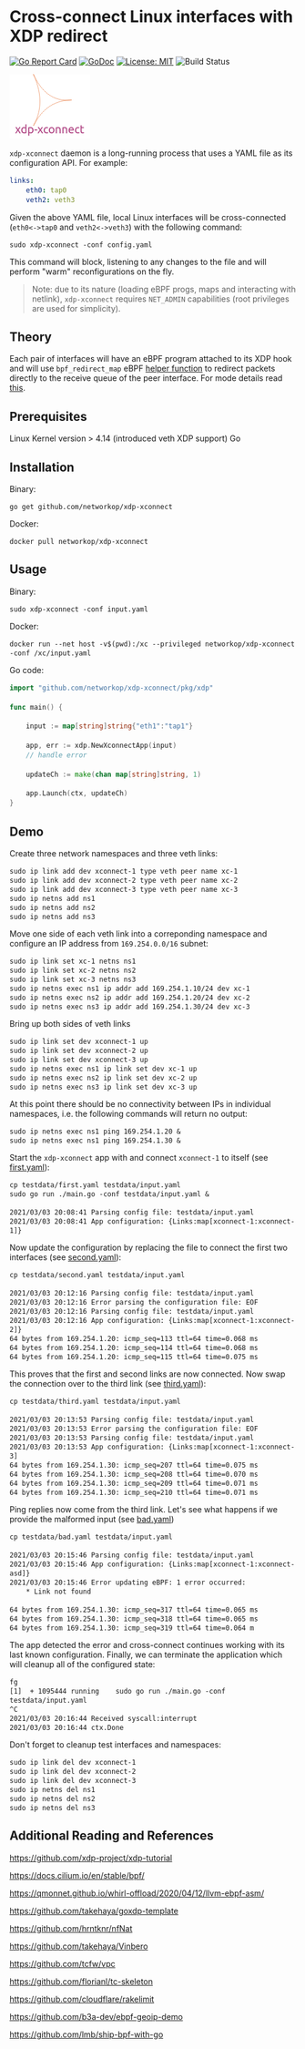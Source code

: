 # Cross-connect Linux interfaces with XDP redirect


[![Go Report Card](https://goreportcard.com/badge/github.com/networkop/xdp-xconnect)](https://goreportcard.com/report/github.com/networkop/xdp-xconnect)
[![GoDoc](https://godoc.org/istio.io/istio?status.svg)](https://pkg.go.dev/github.com/networkop/xdp-xconnect)
[![License: MIT](https://img.shields.io/badge/License-MIT-yellow.svg)](https://opensource.org/licenses/MIT)
![Build Status](https://github.com/networkop/xdp-xconnect/actions/workflows/ci.yml/badge.svg)

![](icon.png)

`xdp-xconnect` daemon is a long-running process that uses a YAML file as its configuration API. For example:

```yaml
links:
    eth0: tap0
    veth2: veth3
```

Given the above YAML file, local Linux interfaces will be cross-connected (`eth0<->tap0` and `veth2<->veth3`) with the following command:

```
sudo xdp-xconnect -conf config.yaml
```

This command will block, listening to any changes to the file and will perform "warm" reconfigurations on the fly.

> Note: due to its nature (loading eBPF progs, maps and interacting with netlink), `xdp-xconnect` requires `NET_ADMIN` capabilities (root privileges are used for simplicity).

## Theory

Each pair of interfaces will have an eBPF program attached to its XDP hook and will use `bpf_redirect_map` eBPF [helper function](https://man7.org/linux/man-pages/man7/bpf-helpers.7.html) to redirect packets directly to the receive queue of the peer interface. For mode details read [this](https://github.com/xdp-project/xdp-tutorial/tree/master/packet03-redirecting).


## Prerequisites

Linux Kernel version > 4.14 (introduced veth XDP support)
Go 

## Installation

Binary:

```
go get github.com/networkop/xdp-xconnect
```

Docker:

```
docker pull networkop/xdp-xconnect
```

## Usage

Binary:

```
sudo xdp-xconnect -conf input.yaml
```

Docker: 

```
docker run --net host -v$(pwd):/xc --privileged networkop/xdp-xconnect -conf /xc/input.yaml
```

Go code:


```go
import "github.com/networkop/xdp-xconnect/pkg/xdp"

func main() {

    input := map[string]string{"eth1":"tap1"}

    app, err := xdp.NewXconnectApp(input)
    // handle error

    updateCh := make(chan map[string]string, 1)
    
    app.Launch(ctx, updateCh)
}
```

## Demo

Create three network namespaces and three veth links:


```
sudo ip link add dev xconnect-1 type veth peer name xc-1
sudo ip link add dev xconnect-2 type veth peer name xc-2
sudo ip link add dev xconnect-3 type veth peer name xc-3
sudo ip netns add ns1
sudo ip netns add ns2
sudo ip netns add ns3
```

Move one side of each veth link into a correponding namespace and configure an IP address from `169.254.0.0/16` subnet:

```
sudo ip link set xc-1 netns ns1
sudo ip link set xc-2 netns ns2
sudo ip link set xc-3 netns ns3
sudo ip netns exec ns1 ip addr add 169.254.1.10/24 dev xc-1
sudo ip netns exec ns2 ip addr add 169.254.1.20/24 dev xc-2
sudo ip netns exec ns3 ip addr add 169.254.1.30/24 dev xc-3
```

Bring up both sides of veth links

```
sudo ip link set dev xconnect-1 up
sudo ip link set dev xconnect-2 up
sudo ip link set dev xconnect-3 up
sudo ip netns exec ns1 ip link set dev xc-1 up
sudo ip netns exec ns2 ip link set dev xc-2 up
sudo ip netns exec ns3 ip link set dev xc-3 up
```

At this point there should be no connectivity between IPs in individual namespaces, i.e. the following commands will return no output:

```
sudo ip netns exec ns1 ping 169.254.1.20 &
sudo ip netns exec ns1 ping 169.254.1.30 &
```

Start the `xdp-xconnect` app with and connect `xconnect-1` to itself (see [first.yaml](testdata/first.yaml)):

```
cp testdata/first.yaml testdata/input.yaml
sudo go run ./main.go -conf testdata/input.yaml &

2021/03/03 20:08:41 Parsing config file: testdata/input.yaml
2021/03/03 20:08:41 App configuration: {Links:map[xconnect-1:xconnect-1]}
```

Now update the configuration by replacing the file to connect the first two interfaces (see [second.yaml](testdata/second.yaml)):


```
cp testdata/second.yaml testdata/input.yaml

2021/03/03 20:12:16 Parsing config file: testdata/input.yaml
2021/03/03 20:12:16 Error parsing the configuration file: EOF
2021/03/03 20:12:16 Parsing config file: testdata/input.yaml
2021/03/03 20:12:16 App configuration: {Links:map[xconnect-1:xconnect-2]}
64 bytes from 169.254.1.20: icmp_seq=113 ttl=64 time=0.068 ms
64 bytes from 169.254.1.20: icmp_seq=114 ttl=64 time=0.068 ms
64 bytes from 169.254.1.20: icmp_seq=115 ttl=64 time=0.075 ms
```

This proves that the first and second links are now connected. Now swap the connection over to the third link (see [third.yaml](testdata/third.yaml)):

```
cp testdata/third.yaml testdata/input.yaml

2021/03/03 20:13:53 Parsing config file: testdata/input.yaml
2021/03/03 20:13:53 Error parsing the configuration file: EOF
2021/03/03 20:13:53 Parsing config file: testdata/input.yaml
2021/03/03 20:13:53 App configuration: {Links:map[xconnect-1:xconnect-3]
64 bytes from 169.254.1.30: icmp_seq=207 ttl=64 time=0.075 ms
64 bytes from 169.254.1.30: icmp_seq=208 ttl=64 time=0.070 ms
64 bytes from 169.254.1.30: icmp_seq=209 ttl=64 time=0.071 ms
64 bytes from 169.254.1.30: icmp_seq=210 ttl=64 time=0.071 ms
```

Ping replies now come from the third link. Let's see what happens if we provide the malformed input (see [bad.yaml](testdata/bad.yaml))

```
cp testdata/bad.yaml testdata/input.yaml

2021/03/03 20:15:46 Parsing config file: testdata/input.yaml
2021/03/03 20:15:46 App configuration: {Links:map[xconnect-1:xconnect-asd]}
2021/03/03 20:15:46 Error updating eBPF: 1 error occurred:                                                                                                                   
	* Link not found

64 bytes from 169.254.1.30: icmp_seq=317 ttl=64 time=0.065 ms
64 bytes from 169.254.1.30: icmp_seq=318 ttl=64 time=0.065 ms
64 bytes from 169.254.1.30: icmp_seq=319 ttl=64 time=0.064 m
```

The app detected the error and cross-connect continues working with its last known configuration. Finally, we can terminate the application which will cleanup all of the configured state:


```
fg
[1]  + 1095444 running    sudo go run ./main.go -conf testdata/input.yaml
^C
2021/03/03 20:16:44 Received syscall:interrupt
2021/03/03 20:16:44 ctx.Done
```

Don't forget to cleanup test interfaces and namespaces:

```
sudo ip link del dev xconnect-1
sudo ip link del dev xconnect-2
sudo ip link del dev xconnect-3
sudo ip netns del ns1
sudo ip netns del ns2
sudo ip netns del ns3
```



## Additional Reading and References

https://github.com/xdp-project/xdp-tutorial

https://docs.cilium.io/en/stable/bpf/

https://qmonnet.github.io/whirl-offload/2020/04/12/llvm-ebpf-asm/

https://github.com/takehaya/goxdp-template

https://github.com/hrntknr/nfNat

https://github.com/takehaya/Vinbero

https://github.com/tcfw/vpc

https://github.com/florianl/tc-skeleton

https://github.com/cloudflare/rakelimit

https://github.com/b3a-dev/ebpf-geoip-demo

https://github.com/lmb/ship-bpf-with-go





